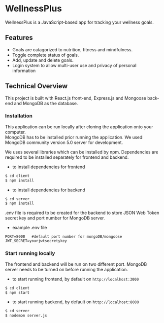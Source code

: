 # WellnessPlus
WellnessPlus is a JavaScript-based app for tracking your wellness goals.

## Features
* Goals are catagorized to nutrition, fitness and mindfulness.
* Toggle complete status of goals.
* Add, update and delete goals.
* Login system to allow multi-user use and privacy of personal information

## Technical Overview
This project is built with React.js front-end, Express.js and Mongoose back-end and MongoDB as the database.

### Installation
This application can be run locally after cloning the application onto your computer.  
MongoDB has to be installed prior running the application. We used MongoDB community version 5.0 server for development.

We uses several libraries which can be installed by npm. Dependencies are required to be installed separately for frontend and backend.
* to install dependencies for frontend
```bash
$ cd client
$ npm install
```
* to install dependencies for backend
```bash
$ cd server
$ npm install
```
.env file is required to be created for the backend to store JSON Web Token secret key and port number for MongoDB server.
* example .env file
```env
PORT=8000   #default port number for mongoDB/mongoose
JWT_SECRET=yourjwtsecretykey
```

### Start running locally
The frontend and backend will be run on two different port. MongoDB server needs to be turned on before running the application.
* to start running frontend, by default on `http://localhost:3000`
```bash
$ cd client
$ npm start
```
* to start running backend, by default on `http://localhost:8000`
```bash
$ cd server
$ nodemon server.js
```

